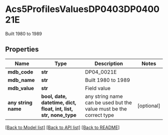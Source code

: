 # Acs5ProfilesValuesDP0403DP040021E

Built 1980 to 1989

## Properties
Name | Type | Description | Notes
------------ | ------------- | ------------- | -------------
**mdb_code** | **str** | DP04_0021E | 
**mdb_name** | **str** | Built 1980 to 1989 | 
**mdb_value** | **str** | Field value | 
**any string name** | **bool, date, datetime, dict, float, int, list, str, none_type** | any string name can be used but the value must be the correct type | [optional]

[[Back to Model list]](../README.md#documentation-for-models) [[Back to API list]](../README.md#documentation-for-api-endpoints) [[Back to README]](../README.md)


